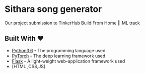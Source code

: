 # Sithara song generator
  Our project submission to TinkerHub Build From Home || ML track
  

  
  ## Built With ❤️ 

* [Python3.6](https://docs.python.org/3.6/) - The programming language used
* [PyTorch](https://pytorch.org/) - The deep learning framework used
* [Flask](https://pypi.org/project/Flask/) - A light-weight web-application framework used
* [HTML ,CSS,JS]
